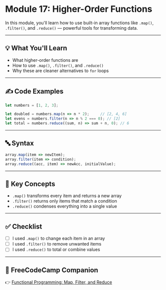 # Module 17: Higher-Order Functions

In this module, you'll learn how to use built-in array functions like `.map()`, `.filter()`, and `.reduce()` — powerful tools for transforming data.

---

## 💡 What You'll Learn
- What higher-order functions are
- How to use `.map()`, `.filter()`, and `.reduce()`
- Why these are cleaner alternatives to `for` loops

---

## ✍️ Code Examples

```javascript
let numbers = [1, 2, 3];

let doubled = numbers.map(n => n * 2);     // [2, 4, 6]
let evens = numbers.filter(n => n % 2 === 0); // [2]
let total = numbers.reduce((sum, n) => sum + n, 0); // 6
```

---

## 🔤 Syntax

```javascript
array.map(item => newItem);
array.filter(item => condition);
array.reduce((acc, item) => newAcc, initialValue);
```

---

## 🧠 Key Concepts

- `.map()` transforms every item and returns a new array
- `.filter()` returns only items that match a condition
- `.reduce()` condenses everything into a single value

---

## ✅ Checklist

- [ ] I used `.map()` to change each item in an array
- [ ] I used `.filter()` to remove unwanted items
- [ ] I used `.reduce()` to total or combine values

---

## 📘 FreeCodeCamp Companion

👉 [Functional Programming: Map, Filter, and Reduce](https://www.freecodecamp.org/learn/javascript-algorithms-and-data-structures/)
